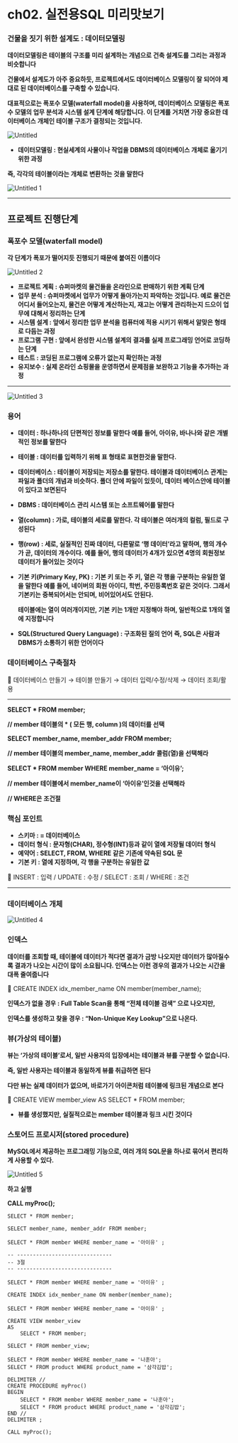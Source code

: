 # ch02. 실전용SQL 미리맛보기

### 건물을 짓기 위한 설계도 : 데이터모델링

**데이터모델링은 테이블의 구조를 미리 설계하는 개념으로 건축 설계도를 그리는 과정과 비슷합니다**

**건물에서 설계도가 아주 중요하듯, 프로젝트에서도 데이터베이스 모델링이 잘 되어야 제대로 된 데이터베이스를 구축할 수 있습니다.**

**대표적으로는 폭포수 모델(waterfall model)을 사용하며, 데이터베이스 모델링은 폭포수 모델의 업무 분석과 시스템 설계 단계에 해당합니다. 이 단계를 거치면 가장 중요한 데이터베이스 개체인 테이블 구조가 결정되는 것입니다.**

![Untitled](https://user-images.githubusercontent.com/80089860/156728558-cac485b7-ee66-412f-a130-43d08471652b.png)

- **데이터모델링 : 현실세계의 사물이나 작업을 DBMS의 데이터베이스 개체로 옮기기 위한 과정**

**즉, 각각의 테이블이라는 개체로 변환하는 것을 말한다**

![Untitled 1](https://user-images.githubusercontent.com/80089860/156728610-eb53dc40-6220-4133-9cf6-eca6aa09aea8.png)

---

## 프로젝트 진행단계

### 폭포수 모델(waterfall model)

**각 단계가 폭포가 떨어지듯 진행되기 때문에 붙여진 이름이다**

![Untitled 2](https://user-images.githubusercontent.com/80089860/156728652-bf37e3c7-df85-49aa-9be6-712dbdab44d6.png)


- **프로젝트 계획 : 슈퍼마켓의 물건들을 온라인으로 판매하기 위한 계획 단계**
- **업무 분석 : 슈퍼마켓에서 업무가 어떻게 돌아가는지 파악하는 것입니다. 예로 물건은 어디서 들어오는지, 물건은 어떻게 계산하는지, 재고는 어떻게 관리하는지 드으이 업무에 대해서 정리하는 단계**
- **시스템 설계 : 앞에서 정리한 업무 분석을 컴퓨터에 적용 시키기 위해서 알맞은 형태로 다듬는 과정**
- **프로그램 구현 : 앞에서 완성한 시스템 설계의 결과를 실제 프로그래밍 언어로 코딩하는 단계**
- **테스트 : 코딩된 프로그램에 오류가 없는지 확인하는 과정**
- **유지보수 : 실제 온라인 쇼핑몰을 운영하면서 문제점을 보완하고 기능을 추가하는 과정**

---

![Untitled 3](https://user-images.githubusercontent.com/80089860/156728708-3d0962df-25ed-4841-9fac-f0ec27284184.png)

### 용어

- **데이터 : 하나하나의 단편적인 정보를 말한다 예를 들어, 아이유, 바나나와 같은 개별적인 정보를 말한다**
- **테이블 : 데이터를 입력하기 위해 표 형태로 표현한것을 말한다.**
- **데이터베이스 : 테이블이 저장되는 저장소를 말한다. 테이블과 데이터베이스 관계는 파일과 폴더의 개념과 비슷하다. 폴더 안에 파일이 있듯이, 데이터 베이스안에 테이블이 있다고 보면된다**
- **DBMS : 데이터베이스 관리 시스템 또는 소프트웨어를 말한다**
- **열(column) : 가로, 테이블의 세로를 말한다. 각 테이블은 여러개의 컬럼, 필드로 구성된다**
- **행(row) : 세로, 실질적인 진짜 데이터, 다른말로 ‘행 데이터’라고 말하며, 행의 개수가 곧, 데이터의 개수이다. 예를 들어, 행의 데이터가 4개가 있으면 4명의 회원정보 데이터가 들어있는 것이다**
- **기본 키(Primary Key, PK) : 기본 키 또는 주 키, 열은 각 행을 구분하는 유일한 열을 말한다 예를 들어, 네이버의 회원 아이디, 학번, 주민등록번호 같은 것이다. 그래서 기본키는 중복되어서는 안되며, 비어있어서도 안된다.**
    
    **테이블에는 열이 여러개이지만, 기본 키는 1개만 지정해야 하며, 일반적으로 1개의 열에 지정합니다**
    
- **SQL(Structured Query Language) : 구조화된 질의 언어 즉, SQL은 사람과 DBMS가 소통하기 위한 언어이다**

### 데이터베이스 구축절차

<aside>
📖 데이터베이스 만들기 → 테이블 만들기 → 데이터 입력/수정/삭제 → 데이터 조회/활용

</aside>

---

**SELECT * FROM member;** 

**// member 테이블의 * ( 모든 행, column )의 데이터를 선택**

**SELECT member_name, member_addr FROM member;**

**// member 테이블의 member_name, member_addr 콜럼(열)을 선택해라**

**SELECT * FROM member WHERE member_name = ‘아이유’;** 

**// member 테이블에서 member_name이 ‘아이유’인것을 선택해라**

**// WHERE은 조건절**

### 핵심 포인트

- **스키마 : = 데이터베이스**
- **데이터 형식 : 문자형(CHAR), 정수형(INT)등과 같이 열에 저장될 데이터 형식**
- **예약어 : SELECT, FROM, WHERE 같은 기존에 약속된 SQL 문**
- **기본 키 : 열에 지정하며, 각 행을 구분하는 유일한 값**

<aside>
📖 INSERT : 입력 /  UPDATE : 수정  /  SELECT : 조회  /  WHERE : 조건

</aside>

---

### 데이터베이스 개체

![Untitled 4](https://user-images.githubusercontent.com/80089860/156728811-32cdd750-23b6-4b1b-a9e5-8460a3c99e5a.png)

### 인덱스

**데이터를 조회할 때, 테이블에 데이터가 적다면 결과가 금방 나오지만 데이터가 많아질수록 결과가 나오는 시간이 많이 소요됩니다. 인덱스는 이런 경우의 결과가 나오는 시간을 대폭 줄여줍니다**

<aside>
📖 CREATE INDEX idx_member_name ON member(member_name);

</aside>

**인덱스가 없을 경우 : Full Table Scan을 통해 “전체 테이블 검색” 으로 나오지만,**

**인덱스를 생성하고 찾을 경우 : “Non-Unique Key Lookup”으로 나온다.** 

### 뷰(가상의 테이블)

**뷰는 ‘가상의 테이블’로서, 일반 사용자의 입장에서는 테이블과 뷰를 구분할 수 없습니다.**

**즉, 일반 사용자는 테이블과 동일하게 뷰를 취급하면 된다**

**다만 뷰는 실제 데이터가 없으며, 바로가기 아이콘처럼 테이블에 링크된 개념으로 본다**

<aside>
	
📖 CREATE VIEW member_view AS SELECT * FROM member;

</aside>

- **뷰를 생성했지만, 실질적으로는 member 테이블과 링크 시킨 것이다**

### 스토어드 프로시저(stored procedure)

**MySQL에서 제공하는 프로그래밍 기능으로, 여러 개의 SQL문을 하나로 묶어서 편리하게 사용할 수 있다.**

![Untitled 5](https://user-images.githubusercontent.com/80089860/156728871-ce63d7c1-a570-4b66-b155-ce8fa64cabe7.png)

**하고 실행**

**CALL myProc();**

```
SELECT * FROM member;

SELECT member_name, member_addr FROM member;

SELECT * FROM member WHERE member_name = '아이유' ;

-- ------------------------------
-- 3절
-- ------------------------------

SELECT * FROM member WHERE member_name = '아이유' ;

CREATE INDEX idx_member_name ON member(member_name);

SELECT * FROM member WHERE member_name = '아이유' ;

CREATE VIEW member_view
AS
	SELECT * FROM member;

SELECT * FROM member_view;

SELECT * FROM member WHERE member_name = '나훈아';
SELECT * FROM product WHERE product_name = '삼각김밥';

DELIMITER //
CREATE PROCEDURE myProc() 
BEGIN
	SELECT * FROM member WHERE member_name = '나훈아';
	SELECT * FROM product WHERE product_name = '삼각김밥';
END //
DELIMITER ;

CALL myProc();
```
